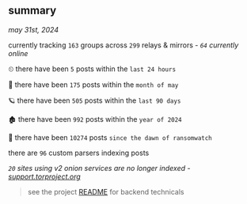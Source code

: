 
## summary
_may 31st, 2024_

currently tracking `163` groups across `299` relays & mirrors - _`64` currently online_

⏲ there have been `5` posts within the `last 24 hours`

🦈 there have been `175` posts within the `month of may`

🪐 there have been `505` posts within the `last 90 days`

🏚 there have been `992` posts within the `year of 2024`

🦕 there have been `10274` posts `since the dawn of ransomwatch`

there are `96` custom parsers indexing posts

_`20` sites using v2 onion services are no longer indexed - [support.torproject.org](https://support.torproject.org/onionservices/v2-deprecation/)_

> see the project [README](https://github.com/joshhighet/ransomwatch#ransomwatch--) for backend technicals
